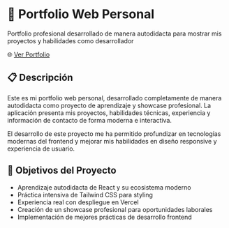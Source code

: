 # 💼 Portfolio Web Personal

Portfolio profesional desarrollado de manera autodidacta para mostrar mis proyectos y habilidades como desarrollador

🌐 [Ver Portfolio](https://mi-portfolio.vercel.app)

## 📋 Descripción
Este es mi portfolio web personal, desarrollado completamente de manera autodidacta como proyecto de aprendizaje y showcase profesional. La aplicación presenta mis proyectos, habilidades técnicas, experiencia y información de contacto de forma moderna e interactiva.

El desarrollo de este proyecto me ha permitido profundizar en tecnologías modernas del frontend y mejorar mis habilidades en diseño responsive y experiencia de usuario.

## 🎯 Objetivos del Proyecto

- Aprendizaje autodidacta de React y su ecosistema moderno
- Práctica intensiva de Tailwind CSS para styling
- Experiencia real con despliegue en Vercel
- Creación de un showcase profesional para oportunidades laborales
- Implementación de mejores prácticas de desarrollo frontend
